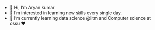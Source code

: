 - 👋 Hi, I’m Aryan kumar
- 👀 I’m interested in learning new skills every single day.
- 🌱 I’m currently learning  data science @iitm and Computer science  at ossu ❤️


<!---
aryankumarakj/aryankumarakj is a ✨ special ✨ repository because its `README.md` (this file) appears on your GitHub profile.
You can click the Preview link to take a look at your changes.
--->
